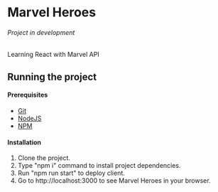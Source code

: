 # Marvel Heroes

###### Project in development

Learning React with Marvel API

## Running the project

#### Prerequisites

- [Git](https://git-scm.com/)
- [NodeJS](https://nodejs.org/)
- [NPM](https://www.npmjs.com/)

#### Installation  
1. Clone the project.
1. Type "npm i" command to install project dependencies.
1. Run "npm run start" to deploy client.
1. Go to http://localhost:3000 to see Marvel Heroes in your browser.
